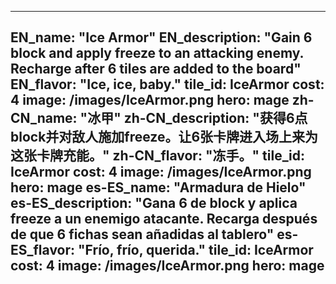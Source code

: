 ---

EN_name: "Ice Armor"
EN_description: "Gain 6 block and apply freeze to an attacking enemy.  Recharge after 6 tiles are added to the board"
EN_flavor: "Ice, ice, baby."
tile_id: IceArmor
cost: 4
image: /images/IceArmor.png
hero: mage
zh-CN_name: "冰甲"
zh-CN_description: "获得6点block并对敌人施加freeze。让6张卡牌进入场上来为这张卡牌充能。"
zh-CN_flavor: "冻手。"
tile_id: IceArmor
cost: 4
image: /images/IceArmor.png
hero: mage
es-ES_name: "Armadura de Hielo"
es-ES_description: "Gana 6 de block y aplica freeze a un enemigo atacante. Recarga después de que 6 fichas sean añadidas al tablero"
es-ES_flavor: "Frío, frío, querida."
tile_id: IceArmor
cost: 4
image: /images/IceArmor.png
hero: mage
---